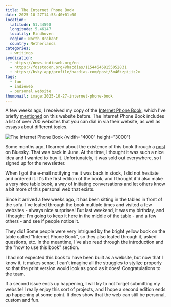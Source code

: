 ```yaml
---
title: The Internet Phone Book
date: 2025-10-27T14:53:40+01:00
location:
  latitude: 51.44598
  longitude: 5.46147
  locality: Eindhoven
  region: North Brabant
  country: Netherlands
categories:
  - writings
syndication:
  - https://news.indieweb.org/en
  - https://fosstodon.org/@hacdias/115446468155052831
  - https://bsky.app/profile/hacdias.com/post/3m46kzpijiz2x
tags:
  - fun
  - indieweb
  - personal website
thumbnail: image:2025-10-27-internet-phone-book
---
```


A few weeks ago, I received my copy of the [Internet Phone Book](https://internetphonebook.net/), which I've briefly [mentioned](/2025/07/22/discover-blogs/) on this website before. The Internet Phone Book includes a list of over 700 websites that you can dial in via their website, as well as essays about different topics.

<!--more-->

![The Internet Phone Book](image:2025-10-27-internet-phone-book)
{width="4000" height="3000"}

Some months ago, I learned about the existence of this book through a [post](https://bsky.app/profile/kevin.woblick.com/post/3lqjdsheq7227) on Bluesky. That was back in June. At the time, I thought it was such a nice idea and I wanted to buy it. Unfortunately, it was sold out everywhere, so I signed up for the newsletter.

When I got the e-mail notifying me it was back in stock, I did not hesitate and ordered it. It's the first edition of the book, and I thought it'd also make a very nice table book, a way of initiating conversations and let others know a bit more of this personal web that exists.

Since it arrived a few weeks ago, it has been sitting in the tables in front of the sofa. I've leafed through the book multiple times and visited a few websites - always nice surprises! But last weekend, it was my birthday, and I thought: I'm going to keep it here in the middle of the table - and a few others - and see if people notice it.

They did! Some people were very intrigued by the bright yellow book on the table called "Internet Phone Book", so they also leafed through it, asked questions, etc. In the meantime, I've also read through the introduction and the "how to use this book" section.

I had not expected this book to have been built as a website, but now that I know it, it makes sense. I can't imagine all the struggles to stylize properly so that the print version would look as good as it does! Congratulations to the team.

If a second issue ends up happening, I will try to not forget submitting my website! I really enjoy this sort of projects, and I hope a second edition ends up happening at some point. It does show that the web can still be personal, custom and fun.
